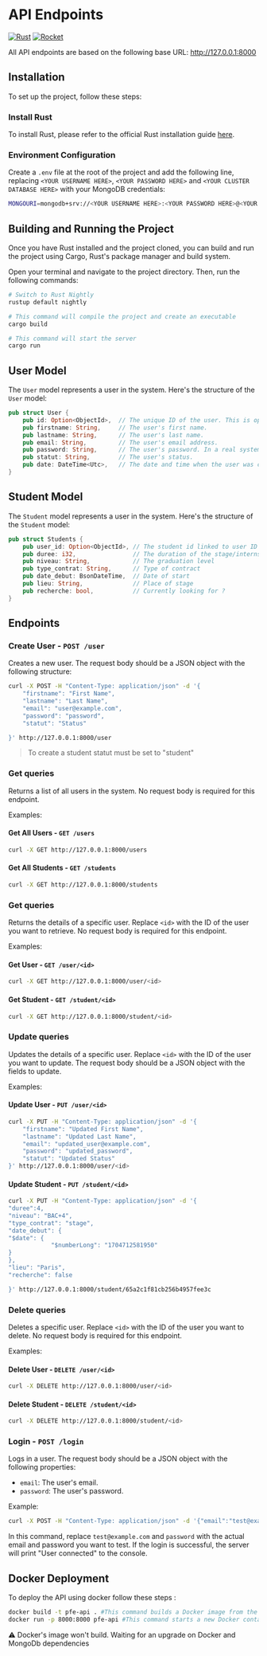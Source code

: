 # API Endpoints

[![Rust](https://img.shields.io/badge/Rust-000000?style=for-the-badge&logo=rust&logoColor=white)](https://www.rust-lang.org/)
[![Rocket](https://img.shields.io/badge/Rocket-000000?style=for-the-badge&logo=rocket&logoColor=white)](https://rocket.rs/)

All API endpoints are based on the following base URL: <http://127.0.0.1:8000>

## Installation

To set up the project, follow these steps:

### Install Rust

To install Rust, please refer to the official Rust installation guide [here](https://www.rust-lang.org/tools/install).

### Environment Configuration

Create a `.env` file at the root of the project and add the following line, replacing `<YOUR USERNAME HERE>`, `<YOUR PASSWORD HERE>` and `<YOUR CLUSTER DATABASE HERE>` with your MongoDB credentials:

```bash
MONGOURI=mongodb+srv://<YOUR USERNAME HERE>:<YOUR PASSWORD HERE>@<YOUR CLUSTER DATABASE HERE>?retryWrites=true&w=majority
```

## Building and Running the Project

Once you have Rust installed and the project cloned, you can build and run the project using Cargo, Rust's package manager and build system.

Open your terminal and navigate to the project directory. Then, run the following commands:

```bash
# Switch to Rust Nightly
rustup default nightly

# This command will compile the project and create an executable
cargo build

# This command will start the server
cargo run
```

## User Model

The `User` model represents a user in the system. Here's the structure of the `User` model:

```rust
pub struct User {
    pub id: Option<ObjectId>,  // The unique ID of the user. This is optional because MongoDB will automatically assign an ID when a user is created.
    pub firstname: String,     // The user's first name.
    pub lastname: String,      // The user's last name.
    pub email: String,         // The user's email address.
    pub password: String,      // The user's password. In a real system, this would be hashed and salted for security.
    pub statut: String,        // The user's status.
    pub date: DateTime<Utc>,   // The date and time when the user was created. Should be number long
}
```

## Student Model

The `Student` model represents a user in the system. Here's the structure of the `Student` model:

```rust
pub struct Students {
    pub user_id: Option<ObjectId>, // The student id linked to user ID
    pub duree: i32,                // The duration of the stage/internship
    pub niveau: String,            // The graduation level
    pub type_contrat: String,      // Type of contract
    pub date_debut: BsonDateTime,  // Date of start
    pub lieu: String,              // Place of stage
    pub recherche: bool,           // Currently looking for ?
}
```

## Endpoints

### Create User - `POST /user`

Creates a new user. The request body should be a JSON object with the following structure:

```bash
curl -X POST -H "Content-Type: application/json" -d '{
    "firstname": "First Name",
    "lastname": "Last Name",
    "email": "user@example.com",
    "password": "password",
    "statut": "Status"

}' http://127.0.0.1:8000/user
```

> To create a student statut must be set to "student"

### Get queries

Returns a list of all users in the system. No request body is required for this endpoint.

Examples:

#### Get All Users - `GET /users`

```bash
curl -X GET http://127.0.0.1:8000/users
```

#### Get All Students - `GET /students`

```bash
curl -X GET http://127.0.0.1:8000/students
```

### Get queries

Returns the details of a specific user. Replace `<id>` with the ID of the user you want to retrieve. No request body is required for this endpoint.

Examples:

#### Get User - `GET /user/<id>`

```bash
curl -X GET http://127.0.0.1:8000/user/<id>
```

#### Get Student - `GET /student/<id>`

```bash
curl -X GET http://127.0.0.1:8000/student/<id>
```

### Update queries

Updates the details of a specific user. Replace `<id>` with the ID of the user you want to update. The request body should be a JSON object with the fields to update.

Examples:

#### Update User - `PUT /user/<id>`

```bash
curl -X PUT -H "Content-Type: application/json" -d '{
    "firstname": "Updated First Name",
    "lastname": "Updated Last Name",
    "email": "updated_user@example.com",
    "password": "updated_password",
    "statut": "Updated Status"
}' http://127.0.0.1:8000/user/<id>
```

#### Update Student - `PUT /student/<id>`

```bash
curl -X PUT -H "Content-Type: application/json" -d '{
"duree":4,
"niveau": "BAC+4",
"type_contrat": "stage",
"date_debut": {
"$date": {
            "$numberLong": "1704712581950"
}
},
"lieu": "Paris",
"recherche": false

}' http://127.0.0.1:8000/student/65a2c1f81cb256b4957fee3c
```

### Delete queries

Deletes a specific user. Replace `<id>` with the ID of the user you want to delete. No request body is required for this endpoint.

Examples:

#### Delete User - `DELETE /user/<id>`

```bash
curl -X DELETE http://127.0.0.1:8000/user/<id>
```

#### Delete Student - `DELETE /student/<id>`

```bash
curl -X DELETE http://127.0.0.1:8000/student/<id>
```

### Login - `POST /login`

Logs in a user. The request body should be a JSON object with the following properties:

- `email`: The user's email.
- `password`: The user's password.

Example:

```bash
curl -X POST -H "Content-Type: application/json" -d '{"email":"test@example.com","password":"password"}' http://127.0.0.1:8000/login
```

In this command, replace `test@example.com` and `password` with the actual email and password you want to test. If the login is successful, the server will print "User connected" to the console.

## Docker Deployment

To deploy the API using docker follow these steps :

```bash
docker build -t pfe-api . #This command builds a Docker image from the Dockerfile and tags it with the name pfe-api.
docker run -p 8000:8000 pfe-api #This command starts a new Docker container from the pfe-api image and maps the container's port 8000 to port 8000 on your host machine.
```

⚠️ Docker's image won't build. Waiting for an upgrade on Docker and MongoDb dependencies
